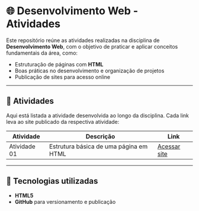# 🌐 Desenvolvimento Web - Atividades  

Este repositório reúne as atividades realizadas na disciplina de **Desenvolvimento Web**, com o objetivo de praticar e aplicar conceitos fundamentais da área, como:  

- Estruturação de páginas com **HTML**  
- Boas práticas no desenvolvimento e organização de projetos  
- Publicação de sites para acesso online  

---

## 📂 Atividades  

Aqui está listada a atividade desenvolvida ao longo da disciplina. Cada link leva ao site publicado da respectiva atividade:  

| Atividade | Descrição | Link |
|-----------|-----------|------|
| Atividade 01 | Estrutura básica de uma página em HTML | [Acessar site](https://colarin.github.io/Atividade1/) |
---

## 🚀 Tecnologias utilizadas  

- **HTML5**  
- **GitHub** para versionamento e publicação  


